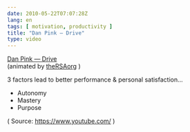 ```yaml
---
date: 2010-05-22T07:07:28Z
lang: en
tags: [ motivation, productivity ]
title: "Dan Pink — Drive"
type: video
---
```


[Dan Pink — Drive](http://www.youtube.com/watch?v=u6XAPnuFjJc&playnext_from=TL&videos=ekIg8UKn2eE)  
(animated by [theRSAorg](http://youtube.com/user/theRSAorg) )

3 factors lead to better performance & personal satisfaction...

-   Autonomy
-   Mastery
-   Purpose

( Source: <https://www.youtube.com/> )

